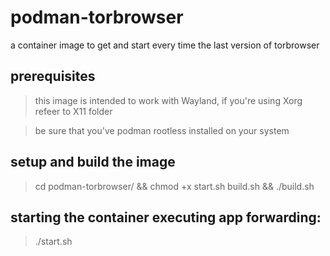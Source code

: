 # podman-torbrowser
a container image to get and start every time the last version of torbrowser


## prerequisites
> this image is intended to work with Wayland, if you're using Xorg refeer to X11 folder

> be sure that you've podman rootless installed on your system
 

## setup and build the image
> cd podman-torbrowser/ && chmod +x start.sh build.sh && ./build.sh 


## starting the container executing app forwarding:
> ./start.sh 
